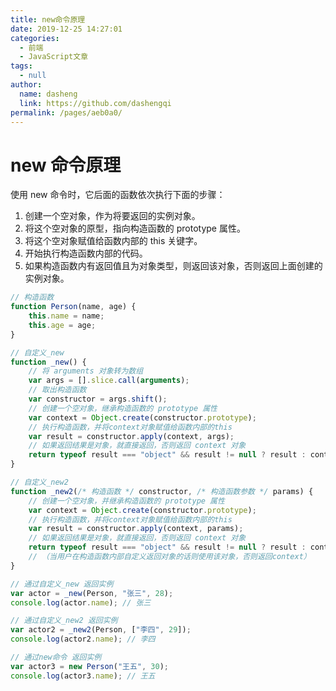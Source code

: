 ```yaml
---
title: new命令原理
date: 2019-12-25 14:27:01
categories: 
  - 前端
  - JavaScript文章
tags: 
  - null
author: 
  name: dasheng
  link: https://github.com/dashengqi
permalink: /pages/aeb0a0/
---
```


# new 命令原理

使用 new 命令时，它后面的函数依次执行下面的步骤：

1. 创建一个空对象，作为将要返回的实例对象。
2. 将这个空对象的原型，指向构造函数的 prototype 属性。
3. 将这个空对象赋值给函数内部的 this 关键字。
4. 开始执行构造函数内部的代码。
5. 如果构造函数内有返回值且为对象类型，则返回该对象，否则返回上面创建的实例对象。

<!-- more -->

```js
// 构造函数
function Person(name, age) {
	this.name = name;
	this.age = age;
}

// 自定义_new
function _new() {
	// 将 arguments 对象转为数组
	var args = [].slice.call(arguments);
	// 取出构造函数
	var constructor = args.shift();
	// 创建一个空对象，继承构造函数的 prototype 属性
	var context = Object.create(constructor.prototype);
	// 执行构造函数，并将context对象赋值给函数内部的this
	var result = constructor.apply(context, args);
	// 如果返回结果是对象，就直接返回，否则返回 context 对象
	return typeof result === "object" && result != null ? result : context;
}

// 自定义_new2
function _new2(/* 构造函数 */ constructor, /* 构造函数参数 */ params) {
	// 创建一个空对象，并继承构造函数的 prototype 属性
	var context = Object.create(constructor.prototype);
	// 执行构造函数，并将context对象赋值给函数内部的this
	var result = constructor.apply(context, params);
	// 如果返回结果是对象，就直接返回，否则返回 context 对象
	return typeof result === "object" && result != null ? result : context;
	// （当用户在构造函数内部自定义返回对象的话则使用该对象，否则返回context）
}

// 通过自定义_new 返回实例
var actor = _new(Person, "张三", 28);
console.log(actor.name); // 张三

// 通过自定义_new2 返回实例
var actor2 = _new2(Person, ["李四", 29]);
console.log(actor2.name); // 李四

// 通过new命令 返回实例
var actor3 = new Person("王五", 30);
console.log(actor3.name); // 王五
```
